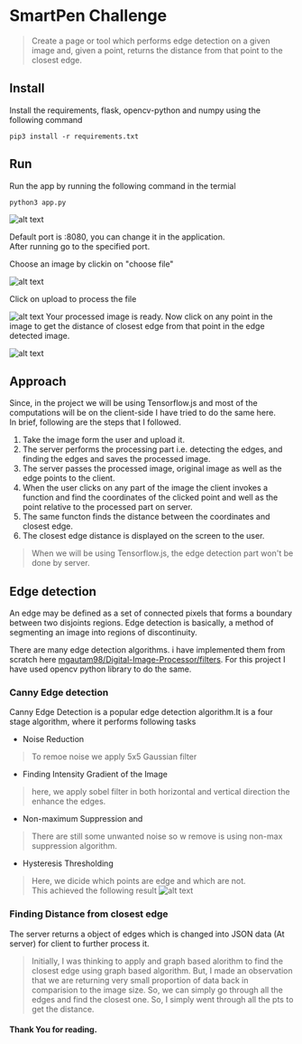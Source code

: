 # SmartPen Challenge

>Create a page or tool which performs edge detection on a given image and, given a point, returns the distance from that point to the closest edge.

## Install
Install the requirements, flask, opencv-python and numpy using the following command

```
pip3 install -r requirements.txt
```

## Run
Run the app by running the following command in the termial

```
python3 app.py
```
![alt text](https://i.imgur.com/XpOM5zD.png)


Default port is :8080, you can change it in the application.  
After running go to the specified port.  

Choose an image by clickin on "choose file"  

![alt text](https://i.imgur.com/QwxaElw.png)

Click on upload to process the file  


![alt text](https://i.imgur.com/z5jTjJ6.png)
Your processed image is ready. Now click on any point in the image to get the distance of closest edge from that point in the edge detected image.  

![alt text](https://i.imgur.com/iqjLo4B.png)

## Approach
Since, in the project we will be using Tensorflow.js and most of the computations will be on the client-side I have tried to do the same here.  
In brief, following are the steps that I followed.  
1. Take the image form the user and upload it.
2. The server performs the processing part i.e. detecting the edges, and finding the edges and saves the processed image.
3. The server passes the processed image, original image as well as the edge points to the client.
4. When the user clicks on any part of the image the client invokes a function and find the coordinates of the clicked point and well as the point relative to the processed part on server.
5. The same functon finds the distance between the coordinates and closest edge.  
6. The closest edge distance is displayed on the screen to the user.  

>When we will be using Tensorflow.js, the edge detection part won't be done by server. 

## Edge detection
An edge may be defined as a set of connected pixels that forms a boundary between two disjoints regions.
Edge detection is basically, a method of segmenting an image into regions of discontinuity.  

There are many edge detection algorithms. i have implemented them from scratch here [mgautam98/Digital-Image-Processor/filters](https://github.com/mgautam98/Digital-Image-Processor/blob/master/src/filters.py). For this project I have used opencv python library to do the same.  

### Canny Edge detection  
Canny Edge Detection is a popular edge detection algorithm.It is a four stage algorithm, where it performs following tasks  
* Noise Reduction
> To remoe noise we apply 5x5 Gaussian filter
* Finding Intensity Gradient of the Image
>  here, we apply sobel filter in both horizontal and vertical direction the enhance the edges.
* Non-maximum Suppression and
>There are still some unwanted noise so w remove is using non-max suppression algorithm.
* Hysteresis Thresholding
> Here, we dicide which points are edge and which are not.  
This achieved the following result 
![alt text](https://i.imgur.com/0fSzHIx.png)

### Finding Distance from closest edge
The server returns a object of edges which is changed into JSON data (At server) for client to further process it.
> Initially, I was thinking to apply and graph based alorithm to find the closest edge using graph based algorithm.
> But, I made an observation that we are returning very small proportion of data back in comparision to the image size. So, we can simply go through all the edges and find the closest one.
> So, I simply went through all the pts to get the distance.


#### Thank You for reading. 
